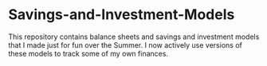 # Savings-and-Investment-Models
This repository contains balance sheets and savings and investment models that I made just for fun over the Summer. I now actively use versions of these models to track some of my own finances.
